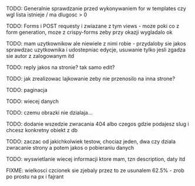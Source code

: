 TODO: Generalnie sprawdzanie przed wykonywaniem for w templates czy wgl lista istnieje / ma dlugosc > 0

TODO: Forms i POST requesty i zwiazane z tym views - moze poki co z form generation, moze z crispy-forms zeby przy okazji wygladalo ok

TODO: mam uzytkownikow ale niewiele z nimi robie - przydaloby sie jakos sprawdzac uzytkownika i udostepniac edycje, usuwanie tylko jesli zgadza sie autor z zalogowanym itd

TODO: reply jakos na stronie? tak samo edit?

TODO: jak zrealizowac lajkowanie zeby nie przenosilo na inna strone?

TODO:  paginacja

TODO: wiecej danych

TODO: czemu obrazki nie dzialaja...

TODO: dodanie wszedzie zwracania 404 albo czegos gdzie podajesz slug i chcesz konkretny obiekt z db

TODO: zaczac od jakichkolwiek testow, chociaz jeden, dwa czy dziala zwracanie strony a potem jakos o pobieraniu danych

TODO: wyswietlanie wiecej informacji ktore mam, tzn description, daty itd

FIXME: wielkosci czcionek sie zjebaly przez to ze usunalem 62.5% - zrob po prostu na px i fajrant